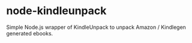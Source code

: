 # node-kindleunpack
Simple Node.js wrapper of KindleUnpack to unpack Amazon / Kindlegen generated ebooks.
